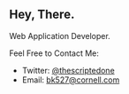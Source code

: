 ## Hey, There.

Web Application Developer.

Feel Free to Contact Me:
- Twitter: [@thescriptedone](https://www.twitter.com/thescriptedone)
- Email: [bk527@cornell.com](mailto:bk527@cornell.edu)
